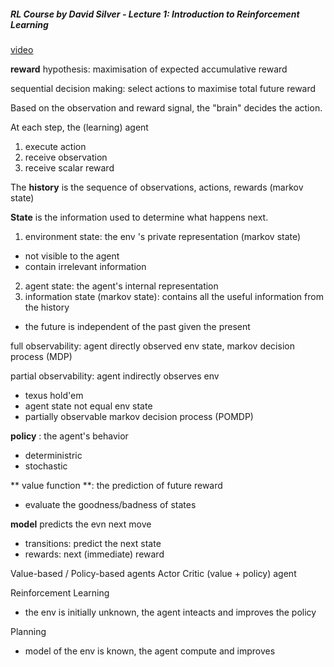##### RL Course by David Silver - Lecture 1: Introduction to Reinforcement Learning
[video](https://www.youtube.com/watch?v=2pWv7GOvuf0)

**reward** hypothesis: maximisation of expected accumulative reward

sequential decision making: select actions to maximise total future reward

Based on the observation and reward signal, the "brain" decides the action.

At each step, the (learning) agent

1. execute action
2. receive observation
3. receive scalar reward

The **history** is the sequence of observations, actions, rewards (markov state)

**State** is the information used to determine what happens next.
 
1. environment state: the env 's private representation (markov state)
 * not visible to the agent
 * contain irrelevant information
2. agent state: the agent's internal representation
3. information state (markov state): contains all the useful information from the history
 * the future is independent of the past given the present

full observability: agent directly observed env state, markov decision process (MDP)

partial observability: agent indirectly observes env
 * texus hold'em
 * agent state not equal env state
 * partially observable markov decision process (POMDP)
 
**policy** : the agent's behavior
* deterministric
* stochastic 

** value function **: the prediction of future reward
* evaluate the goodness/badness of states

**model** predicts the evn next move
* transitions: predict the next state
* rewards: next (immediate) reward

Value-based / Policy-based agents
Actor Critic (value + policy) agent

Reinforcement Learning
 * the env is initially unknown, the agent inteacts and improves the policy
 
Planning
 * model of the env is known, the agent compute and improves
